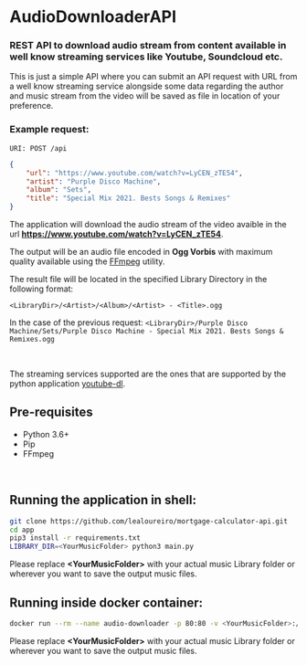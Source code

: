 # AudioDownloaderAPI

### REST API to download audio stream from content available in well know streaming services like Youtube, Soundcloud etc.

This is just a simple API where you can submit an API request with URL from a well know streaming service alongside some data regarding the author and music stream from the video will be saved as file in location of your preference.

### Example request:
`URI: POST /api`
```json
{
    "url": "https://www.youtube.com/watch?v=LyCEN_zTE54",
    "artist": "Purple Disco Machine",
    "album": "Sets",
    "title": "Special Mix 2021. Bests Songs & Remixes"
}
```

The application will download the audio stream of the video avaible in the url **https://www.youtube.com/watch?v=LyCEN_zTE54**. 

The output will be an audio file encoded in **Ogg Vorbis** with maximum quality available using the [FFmpeg](https://www.ffmpeg.org/) utility.

The result file will be located in the specified Library Directory in the following format:

`<LibraryDir>/<Artist>/<Album>/<Artist> - <Title>.ogg`

In the case of the previous request:
`<LibraryDir>/Purple Disco Machine/Sets/Purple Disco Machine - Special Mix 2021. Bests Songs & Remixes.ogg`

<br/>

The streaming services supported are the ones that are supported by the python application [youtube-dl](https://github.com/ytdl-org/youtube-dl/).

## Pre-requisites
- Python 3.6+
- Pip
- FFmpeg

<br/>

## Running the application in shell:
```bash
git clone https://github.com/lealoureiro/mortgage-calculator-api.git
cd app
pip3 install -r requirements.txt
LIBRARY_DIR=<YourMusicFolder> python3 main.py
```
Please replace **\<YourMusicFolder\>** with your actual music Library folder or wherever you want to save the output music files.

## Running inside docker container:
```bash
docker run --rm --name audio-downloader -p 80:80 -v <YourMusicFolder>:/music lealoureiro/audio-downloader-api
```
Please replace **\<YourMusicFolder\>** with your actual music Library folder or wherever you want to save the output music files.
